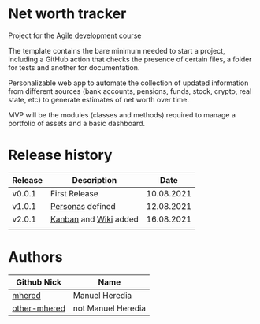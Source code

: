 # Net worth tracker

Project for the [Agile development course](https://jj.github.io/curso-tdd)

The template contains the bare minimum needed to start a project, including a 
GitHub action that checks the presence of certain files, a folder for tests and 
another for documentation.

Personalizable web app to automate the collection of updated information from 
different sources (bank accounts, pensions, funds, stock, crypto, real state, etc) 
to generate estimates of net worth over time.

MVP will be the modules (classes and methods) required to manage a portfolio of 
assets and a basic dashboard.

# Release history
| Release | Description                 | Date       |
| ------- | --------------------------- | ---------- |
| v0.0.1  | First Release               | 10.08.2021 |
| v1.0.1  | [Personas](./personas.md) defined   | 12.08.2021 |
| v2.0.1  | [Kanban](https://github.com/team-mhered/dummy-project/projects/1) and [Wiki](https://github.com/team-mhered/dummy-project/wiki) added | 16.08.2021    |
|         |                             |            |

# Authors

| Github Nick                                 | Name                  |
| ------------------------------------------- | --------------------- |
| [mhered](https://github.com/mhered)         | Manuel Heredia        |
| [other-mhered](https://github.com/mhered)  | not Manuel Heredia    |
